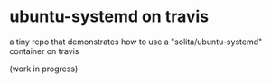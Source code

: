 # ubuntu-systemd on travis
a tiny repo that demonstrates how to use a "solita/ubuntu-systemd" container on travis

(work in progress)
